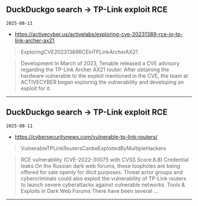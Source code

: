 ## DuckDuckgo search -> TP-Link exploit RCE
`2025-08-11`

* https://activecyber.us/activelabs/exploring-cve-20231389-rce-in-tp-link-archer-ax21

<blockquote>
 ExploringCVE20231389RCEinTPLinkArcherAX21
</blockquote>
<blockquote>
Development In March of 2023, Tenable released a CVE advisory regarding the TP-Link Archer AX21 router. After obtaining the hardware vulnerable to the exploit mentioned in the CVE, the team at ACTIVECYBER began exploring the vulnerability and developing an exploit for it.
</blockquote>

---

## DuckDuckgo search -> TP-Link exploit RCE
`2025-08-11`

* https://cybersecuritynews.com/vulnerable-tp-link-routers/

<blockquote>
 VulnerableTPLinkRoutersCanbeExploitedByMultipleHackers
</blockquote>
<blockquote>
RCE vulnerability (CVE-2022-30075 with CVSS Score:8.8) Credential leaks On the Russian dark web forums, these loopholes are being offered for sale openly for illicit purposes. Threat actor groups and cybercriminals could also exploit the vulnerability of TP-Link routers to launch severe cyberattacks against vulnerable networks. Tools &amp; Exploits in Dark Web Forums There have been several ...
</blockquote>

---

